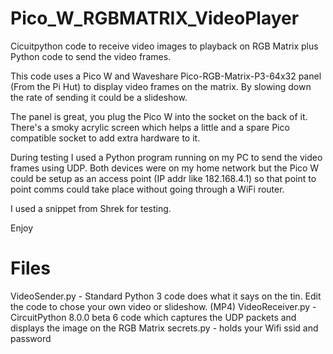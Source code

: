 # Pico_W_RGBMATRIX_VideoPlayer
Cicuitpython code to receive video images to playback on RGB Matrix plus Python code to send the video frames.

This code uses a Pico W and Waveshare Pico-RGB-Matrix-P3-64x32 panel (From the Pi Hut) to display video frames on the matrix. By slowing down the rate of sending it could be a slideshow.

The panel is great, you plug the Pico W into the socket on the back of it. There's a smoky acrylic screen which helps a little and a spare Pico compatible socket to add extra hardware to it.

During testing I used a Python program running on my PC to send the video frames using UDP. Both devices were on my home network but the Pico W could be setup as an access point (IP addr like 182.168.4.1) so that point to point comms could take place without going through a WiFi router.

I used a snippet from Shrek for testing.

Enjoy

# Files

VideoSender.py - Standard Python 3 code does what it says on the tin. Edit the code to chose your own video or slideshow. (MP4)
VideoReceiver.py - CircuitPython 8.0.0 beta 6 code which captures the UDP packets and displays the image on the RGB Matrix 
secrets.py - holds your Wifi ssid and password
